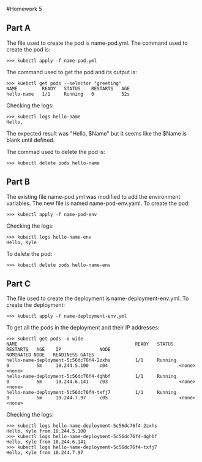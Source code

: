 #Homework 5

## Part A
The file used to create the pod is name-pod.yml. The command used to create the pod is:
```
>>> kubectl apply -f name-pod.yml
```

The command used to get the pod and its output is:
```
>>> kuebctl get pods --selector "greeting"
NAME         READY   STATUS    RESTARTS   AGE
hello-name   1/1     Running   0          52s
```

Checking the logs:
```
>>> kubectl logs hello-name
Hello,
```
The expected result was "Hello, $Name" but it seems like the $Name is blank until defined.

The commad used to delete the pod is:
```
>>> kubectl delete pods hello-name
```

## Part B
The existing file name-pod.yml was modified to add the environment variables. The new file is named name-pod-env.yaml. To create the pod:
```
>>> kubectl apply -f name-pod-env
```

Checking the logs:
```
>>> kubectl logs hello-name-env
Hello, Kyle
```

To delete the pod:
```
>>> kubectl delete pods hello-name-env
```
## Part C
The file used to create the deployment is name-deployment-env.yml. To create the deployment:
```
>>> kubectl apply -f name-deployment-env.yml
```

To get all the pods in the deployment and their IP addresses:
```
>>> kubectl get pods -o wide
NAME                                           READY   STATUS              RESTARTS   AGE    IP              NODE                         NOMINATED NODE   READINESS GATES
hello-name-deployment-5c56dc76f4-2zxhs         1/1     Running             0          5m     10.244.5.100    c04                          <none>           <none>
hello-name-deployment-5c56dc76f4-4ghbf         1/1     Running             0          5m     10.244.6.141    c03                          <none>           <none>
hello-name-deployment-5c56dc76f4-txfj7         1/1     Running             0          5m     10.244.7.97     c05                          <none>           <none>
```

Checking the logs:
```
>>> kubectl logs hello-name-deployment-5c56dc76f4-2zxhs
Hello, Kyle from 10.244.5.100
>>> kubectl logs hello-name-deployment-5c56dc76f4-4ghbf
Hello, Kyle from 10.244.6.141
>>> kubectl logs hello-name-deployment-5c56dc76f4-txfj7
Hello, Kyle from 10.244.7.97
```    
